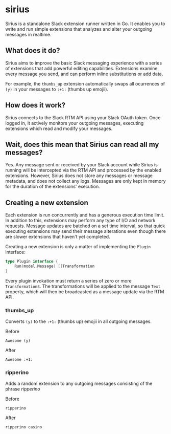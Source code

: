 # sirius
Sirius is a standalone Slack extension runner written in Go. It enables you to write and run simple extensions that analyzes and alter your outgoing messages in realtime.

## What does it do?
Sirius aims to improve the basic Slack messaging experience with a series of extensions that add powerful editing capabilities. Extensions examine every message you send, and can perform inline substitutions or add data.

For example, the `thumbs_up` extension automatically swaps all ocurrences of `(y)` in your messages to `:+1:` (thumbs up emojii).

## How does it work?
Sirius connects to the Slack RTM API using your Slack OAuth token. Once logged in, it actively monitors your outgoing messages, executing extensions which read and modify your messages.

## Wait, does this mean that Sirius can read all my messages?
Yes. Any message sent or received by your Slack account while Sirius is running will be intercepted via the RTM API and processed by the enabled extensions. However, Sirius does not store any messages or message metadata, and does not collect any logs. Messages are only kept in memory for the duration of the extensions' execution.

## Creating a new extension
Each extension is run concurrently and has a generous execution time limit. In addition to this, extensions may perform any type of I/O and network requests. Message updates are batched on a set time interval, so that quick executing extensions may send their message alterations even though there are slower extensions that haven't yet completed.

Creating a new extension is only a matter of implementing the `Plugin` interface:
```go
type Plugin interface {
	Run(model.Message) []Transformation
}
```

Every plugin invokation must return a series of zero or more `Transformation`s. The transformations will be applied to the message `Text` property, which will then be broadcasted as a message update via the RTM API.

### thumbs_up
Converts `(y)` to the `:+1:` (thumbs up) emojii in all outgoing messages.

Before
```
Awesome (y)
```

After
```
Awesome :+1:
```

### ripperino
Adds a random extension to any outgoing messages consisting of the phrase *ripperino*

Before
```
ripperino
```

After
```
ripperino casino
```
